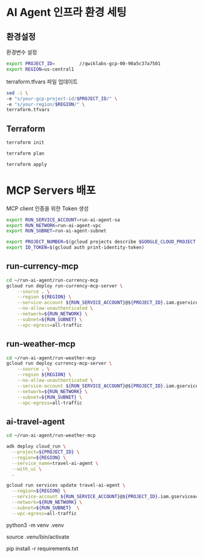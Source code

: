 # AI Agent 인프라 환경 세팅

## 환경설정

환경변수 설정
```bash
export PROJECT_ID=         //qwiklabs-gcp-00-90a5c37a7501
export REGION=us-central1
```

terraform.tfvars 파일 업데이트
```bash
sed -i \
-e "s/your-gcp-project-id/$PROJECT_ID/" \
-e "s/your-region/$REGION/" \
terraform.tfvars
```

## Terraform

```bash
terraform init
```
```bash
terraform plan
```
```bash
terraform apply
```

# MCP Servers 배포

MCP client 인증을 위한 Token 생성

```bash
export RUN_SERVICE_ACCOUNT=run-ai-agent-sa
export RUN_NETWORK=run-ai-agent-vpc
export RUN_SUBNET=run-ai-agent-subnet

export PROJECT_NUMBER=$(gcloud projects describe $GOOGLE_CLOUD_PROJECT --format="value(projectNumber)")
export ID_TOKEN=$(gcloud auth print-identity-token)
```

## run-currency-mcp
```bash
cd ~/run-ai-agent/run-currency-mcp
gcloud run deploy run-currency-mcp-server \
    --source . \
    --region ${REGION} \
    --service-account ${RUN_SERVICE_ACCOUNT}@${PROJECT_ID}.iam.gserviceaccount.com \
    --no-allow-unauthenticated \
    --network=${RUN_NETWORK} \
    --subnet=${RUN_SUBNET} \
    --vpc-egress=all-traffic
```

## run-weather-mcp
```bash
cd ~/run-ai-agent/run-weather-mcp
gcloud run deploy currency-mcp-server \
    --source . \
    --region ${REGION} \
    --no-allow-unauthenticated \
    --service-account ${RUN_SERVICE_ACCOUNT}@${PROJECT_ID}.iam.gserviceaccount.com \
    --network=${RUN_NETWORK} \
    --subnet=${RUN_SUBNET} \
    --vpc-egress=all-traffic
```

## ai-travel-agent
```bash
cd ~/run-ai-agent/run-weather-mcp

adk deploy cloud_run \
  --project=${PROJECT_ID} \
  --region=${REGION} \
  --service_name=travel-ai-agent \
  --with_ui \
  .

gcloud run services update travel-ai-agent \
  --region=${REGION} \
  --service-account ${RUN_SERVICE_ACCOUNT}@${PROJECT_ID}.iam.gserviceaccount.com \
  --network=${RUN_NETWORK} \
  --subnet=${RUN_SUBNET}  \
  --vpc-egress=all-traffic
```


python3 -m venv .venv

source .venv/bin/activate

pip install -r requirements.txt

